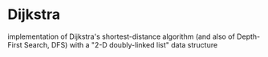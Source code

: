 # Dijkstra
implementation of Dijkstra's shortest-distance algorithm (and also of Depth-First Search, DFS) with a "2-D doubly-linked list" data structure
